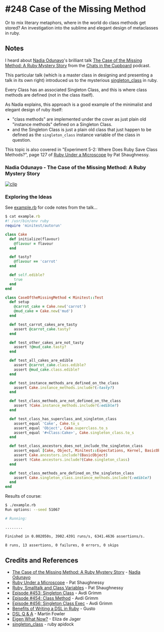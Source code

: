 # #248 Case of the Missing Method

Or to mix literary metaphors, where in the world do class methods get stored? An investigation into the sublime and elegant design of metaclasses in ruby.

## Notes

I heard about
[Nadia Odunayo](https://www.nadiaodunayo.com/)'s brilliant talk
[The Case of the Missing Method: A Ruby Mystery Story](https://www.youtube.com/watch?v=d3KA45vA6Hw)
from the
[Chats in the Cupboard](https://chatsinthecupboard.com/s02e04-conferences/)
podcast.

This particular talk (which is a master class in designing and presenting a talk in its own right)
introduced us to the mysterious
[singleton_class](https://apidock.com/ruby/Object/singleton_class) in ruby.

Every Class has an associated Singleton Class, and this is where class methods are defined (not in the class itself).

As Nadia explains, this approach is a good example of the minimalist and elegant design of ruby itself:

* "class methods" are implemented under the cover as just plain old "instance methods" defined on a Singleton Class.
* and the Singleton Class is just a plain old class that just happen to be defined as the `singleton_class` instance variable of the class in question.

This topic is also covered in "Experiment 5-2: Where Does Ruby Save Class Methods?", page 127 of
[Ruby Under a Microscope](https://www.goodreads.com/book/show/16300795-ruby-under-a-microscope) by Pat Shaughnessy.

### Nadia Odunayo - The Case of the Missing Method: A Ruby Mystery Story

[![clip](https://img.youtube.com/vi/d3KA45vA6Hw/0.jpg)](https://www.youtube.com/watch?v=d3KA45vA6Hw)

### Exploring the Ideas

See [example.rb](./example.rb) for code notes from the talk...

```ruby
$ cat example.rb
#! /usr/bin/env ruby
require 'minitest/autorun'

class Cake
  def initialize(flavour)
    @flavour = flavour
  end

  def tasty?
    @flavour == 'carrot'
  end

  def self.edible?
    true
  end
end

class CaseOftheMissingMethod < Minitest::Test
  def setup
    @carrot_cake = Cake.new('carrot')
    @mud_cake = Cake.new('mud')
  end

  def test_carrot_cakes_are_tasty
    assert @carrot_cake.tasty?
  end

  def test_other_cakes_are_not_tasty
    assert !@mud_cake.tasty?
  end

  def test_all_cakes_are_edible
    assert @carrot_cake.class.edible?
    assert @mud_cake.class.edible?
  end

  def test_instance_methods_are_defined_on_the_class
    assert Cake.instance_methods.include?(:tasty?)
  end

  def test_class_methods_are_not_defined_on_the_class
    assert !Cake.instance_methods.include?(:edible?)
  end

  def test_class_has_superclass_and_singleton_class
    assert_equal 'Cake', Cake.to_s
    assert_equal 'Object', Cake.superclass.to_s
    assert_equal '#<Class:Cake>', Cake.singleton_class.to_s
  end

  def test_class_ancestors_does_not_include_the_singleton_class
    assert_equal [Cake, Object, Minitest::Expectations, Kernel, BasicObject], Cake.ancestors
    assert Cake.ancestors.include?(BasicObject)
    assert !Cake.ancestors.include?(Cake.singleton_class)
  end

  def test_class_methods_are_defined_on_the_singleton_class
    assert Cake.singleton_class.instance_methods.include?(:edible?)
  end
end
```

Results of course:

```bash
$ ./example.rb
Run options: --seed 51067

# Running:

........

Finished in 0.002050s, 3902.4391 runs/s, 6341.4636 assertions/s.

8 runs, 13 assertions, 0 failures, 0 errors, 0 skips
```

## Credits and References

* [The Case of the Missing Method: A Ruby Mystery Story](https://www.youtube.com/watch?v=d3KA45vA6Hw) - [Nadia Odunayo](https://www.nadiaodunayo.com/)
* [Ruby Under a Microscope](https://www.goodreads.com/book/show/16300795-ruby-under-a-microscope) - Pat Shaughnessy
* [Ruby, Smalltalk and Class Variables](https://patshaughnessy.net/2012/12/17/ruby-smalltalk-and-class-variables) - Pat Shaughnessy
* [Episode #453: Singleton Class](https://www.rubytapas.com/2016/10/31/episode-453-singleton-class/) - Avdi Grimm
* [Episode #454: Class Method](https://www.rubytapas.com/2016/11/09/episode-454-class-method/) - Avdi Grimm
* [Episode #456: Singleton Class Exec](https://www.rubytapas.com/2016/11/21/episode-456-singleton-class-exec/) - Avdi Grimm
* [Benefits of Writing a DSL in Ruby](https://engineering.gusto.com/benefits-of-writing-a-dsl/) - Gusto
* [DSL Q & A](https://martinfowler.com/bliki/DslQandA.html) - Martin Fowler
* [Eigen What Now?](https://brightonruby.com/2017/eigen-what-now-eliza-de-jager/) - Eliza de Jager
* [singleton_class](https://apidock.com/ruby/Object/singleton_class) - ruby apidock
